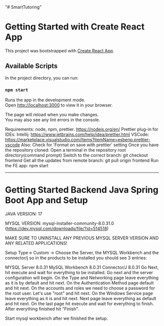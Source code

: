 "# SmartTutoring" 

# Getting Started with Create React App

This project was bootstrapped with [Create React App](https://github.com/facebook/create-react-app).

## Available Scripts

In the project directory, you can run:

### `npm start`

Runs the app in the development mode.\
Open [http://localhost:3000](http://localhost:3000) to view it in your browser.

The page will reload when you make changes.\
You may also see any lint errors in the console.

Requirements: node, npm, prettier.
https://nodejs.org/en/
Prettier plug-in for IDEs:
Intellij: https://www.jetbrains.com/help/idea/prettier.html
VSCode: https://marketplace.visualstudio.com/items?itemName=esbenp.prettier-vscode
Also: Check for 'Format on save with prettier' setting
Once you have the repository cloned:
Open a terminal in the repository root directory(command prompt)
Switch to the correct branch: git checkout frontend
Get all the updates from remote branch: git pull origin frontend
Run the FE app: npm start

-----------------------------------------------------------------------------------------------------------
# Getting Started Backend Java Spring Boot App and Setup
JAVA VERSION: 17 

MYSQL VERSION: mysql-installer-community-8.0.31.0 (https://dev.mysql.com/downloads/file/?id=514518)

MAKE SURE TO UNINSTALL ANY PREVIOUS MYSQL SERVER VERSION AND ANY RELATED APPLICATIONS!

Setup Type-> Custom -> Choose the Server, the MYSQL Workbench and the connector/j so in the products to be installed you should see 3 entries:

MYSQL Server 8.0.31 MySQL Workbench 8.0.31 Connector/J 8.0.31 Go Next, hit execute and wait for everything to be installed. Go next and the server configuration will begin. On the Type and Networking page leave everything as it is by default and hit next. On the Authentication Method page default and hit next. On the accounts and roles we need to choose a password for the root user. Let's use "root" and hit next. On the Windows Service page leave everything as it is and hit next. Next page leave everything as default and hit next. On the last page hit execute and wait for everything to finish. After everything finished hit "Finish".

Start mysql workbench after we finished the setup.

